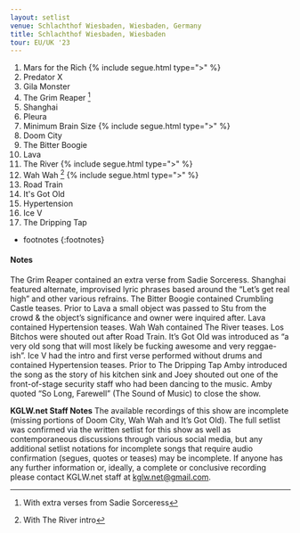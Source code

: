 ```yaml
---
layout: setlist
venue: Schlachthof Wiesbaden, Wiesbaden, Germany
title: Schlachthof Wiesbaden, Wiesbaden
tour: EU/UK '23
---
```


1. Mars for the Rich
   {% include segue.html type=">" %}
2. Predator X
3. Gila Monster
4. The Grim Reaper
     [^1]
5. Shanghai
6. Pleura
7. Minimum Brain Size
  {% include segue.html type=">" %} 
8. Doom City
9. The Bitter Boogie
10. Lava 
11. The River
   {% include segue.html type=">" %}
12. Wah Wah
     [^2]
   {% include segue.html type=">" %}
13. Road Train
14. It's Got Old
15. Hypertension
16. Ice V
17. The Dripping Tap

<!--snippet-->

* footnotes
{:footnotes}
[^1]: With extra verses from Sadie Sorceress
[^2]: With The River intro

#### Notes
The Grim Reaper contained an extra verse from Sadie Sorceress.  Shanghai featured alternate, improvised lyric phrases based around the “Let’s get real high” and other various refrains.  The Bitter Boogie contained Crumbling Castle teases.  Prior to Lava a small object was passed to Stu from the crowd & the object’s significance and owner were inquired after.  Lava contained Hypertension teases.  Wah Wah contained The River teases.  Los Bitchos were shouted out after Road Train.  It’s Got Old was introduced as “a very old song that will most likely be fucking awesome and very reggae-ish”.  Ice V had the intro and first verse performed without drums and contained Hypertension teases.  Prior to The Dripping Tap Amby introduced the song as the story of his kitchen sink and Joey shouted out one of the front-of-stage security staff who had been dancing to the music.  Amby quoted “So Long, Farewell” (The Sound of Music) to close the show.

**KGLW.net Staff Notes**
The available recordings of this show are incomplete (missing portions of Doom City, Wah Wah and It’s Got Old). The full setlist was confirmed via the written setlist for this show as well as contemporaneous discussions through various social media, but any additional setlist notations for incomplete songs that require audio confirmation (segues, quotes or teases) may be incomplete. If anyone has any further information or, ideally, a complete or conclusive recording please contact KGLW.net staff at kglw.net@gmail.com.
